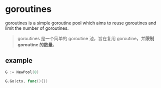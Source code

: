 # goroutines

goroutines is a simple goroutine pool which aims to reuse goroutines and limit the number of goroutines.

> goroutines 是一个简单的 goroutine 池，旨在复用 goroutine，并**限制 goroutine 的数量**。

## example

```Go
G := NewPool(8)

G.Go(ctx, func(){})
```